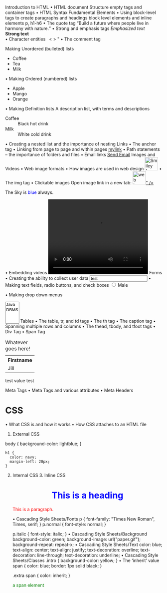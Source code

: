 Introduction to  HTML
•	HTML document Structure
empty tags and container tags
•	HTML Syntax
Fundamental Elements
•	Using block-level tags to create paragraphs and headings
block level elements and inline elements
p, h1-h6
•	The quote tag
<q>Build a future where people live in harmony with nature.</q>
•	Strong and emphasis tags
<em>Emphasized text</em><br>
<strong>Strong text</strong><br>
•	Character entities
&nbsp; &lt; &gt; &quot;
•	The comment tag
<!-- these are comments -->

Making Unordered (bulleted) lists
<!-- circle square none -->
<ul style="list-style-type:disc;">
  <li>Coffee</li>
  <li>Tea</li>
  <li>Milk</li>
</ul> 
•	Making Ordered (numbered) lists
<ul>
    <li>Apple</li>
    <li>Mango</li>
    <li>Orange</li>
</ul>
•	Making Definition lists
A description list, with terms and descriptions
<dl>
  <dt>Coffee</dt>
  <dd>Black hot drink</dd>
  <dt>Milk</dt>
  <dd>White cold drink</dd>
</dl>
•	Creating a nested list and the importance of nesting
Links
•	The anchor tag
•	Linking from page to page and within pages
<a href="#link1">mylink</a>
•	Path statements – the importance of folders and files
•	Email links
<a href = "mailto:mail@gmail.com">Send Email</a>
Images and Videos
•	Web image formats
•	How images are used in web design
<img src="smiley.gif" alt="Smiley face" height="42" width="42">
•	The img tag
•	Clickable images
<span>Open image link in a new tab: 
    <a href="http://www.google.com">
     <img src="diagrams/web-image-formats.png" alt="web image" height="42" width="42">" />
    </a>
   </span>
<p>The Sky is <span style="color:blue">blue</span> always.</p>
•	Embedding videos
<video width="320" height="240" controls>
  <source src="movie.mp4" type="video/mp4">
  <source src="movie.ogg" type="video/ogg">
Your browser does not support the video tag.
</video>
Forms
•	Creating the ability to collect user data
  <input type="text" name="firstname" value="test">
•	Making text fields, radio buttons, and check boxes
  <input type="radio" name="gender" value="male"> Male<br>

•	Making drop down menus

<select multiple>
  <option value="java">Java</option>
  <option value="dbms">DBMS</option>
</select>
Tables
•	The table, tr, and td tags
•	The th tag
•	The caption tag
•	Spanning multiple rows and columns
•	The thead, tbody, and tfoot tags
•	Div Tag
•	Span Tag

<style>
caption {
    text-align:left;
}
</style>
<table style="width:100%">
<caption>Whatever goes here!</caption>
  <tr>
    <th>Firstname</th>
  </tr>
  <tr>
    <td>Jill</td>
   </tr>
</table>

 <tr>
    <td>test</td>
    <td rowspan="2">value</td>
  </tr>
  <tr>
    <td>test</td>
  </tr>

Meta Tags
•	 Meta Tags and various attributes 
  <meta name="keywords" content="HTML, CSS, XML, XHTML, JavaScript">
    <meta name="author" content="John Doe">
  <meta name="viewport" content="width=device-width, initial-scale=1.0">
•	Meta Headers

# CSS
•	What CSS is and how it works
•	How CSS attaches to an HTML file
1. External CSS
  <link rel="stylesheet" type="text/css" href="mystyle.css">
  body {
      background-color: lightblue;
    }
    
    h1 {
      color: navy;
      margin-left: 20px;
    }

2. Internal CSS
   <style>
body {
  background-color: linen;
}

h1 {
  color: maroon;
  margin-left: 40px;
}
</style>
3. Inline CSS
   <h1 style="color:blue;text-align:center;">This is a heading</h1>
<p style="color:red;">This is a paragraph.</p>

•	Cascading Style Sheets/Fonts
p {
  font-family: "Times New Roman", Times, serif;
}
p.normal {
  font-style: normal;
}

p.italic {
  font-style: italic;
}
•	Cascading Style Sheets/Background
background-color: green;
 background-image: url("paper.gif");
 background-repeat: repeat-x;
•	Cascading Style Sheets/Text
 color: blue;
  text-align: center;
   text-align: justify;
    text-decoration: overline;
     text-decoration: line-through;
      text-decoration: underline;
•	Cascading Style Sheets/Classes
.intro {
  background-color: yellow;
}
•	The ‘inherit’ value
span {
  color: blue;
  border: 1px solid black;
}

.extra span {
  color: inherit;
}

<div class="extra" style="color:green">
 <span>a span element</span> 
</div>
